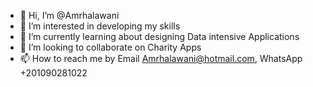 - 👋 Hi, I’m @Amrhalawani
- 👀 I’m interested in developing my skills
- 🌱 I’m currently learning about designing Data intensive Applications
- 💞️ I’m looking to collaborate on Charity Apps
- 📫 How to reach me by Email Amrhalawani@hotmail.com, WhatsApp +201090281022
<!---
Amrhalawani/Amrhalawani is a ✨ special ✨ repository because its `README.md` (this file) appears on your GitHub profile.
You can click the Preview link to take a look at your changes.
--->
